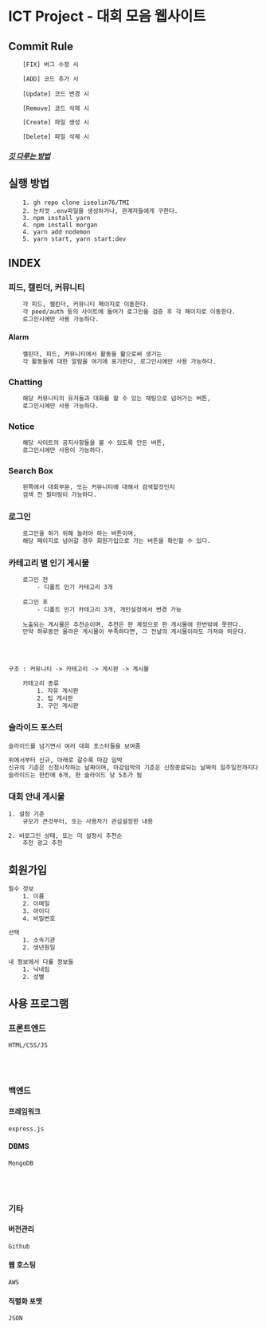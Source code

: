 # ICT Project - 대회 모음 웹사이트


## Commit Rule
```txt
    [FIX] 버그 수정 시

    [ADD] 코드 추가 시
    
    [Update] 코드 변경 시

    [Remove] 코드 삭제 시

    [Create] 파일 생성 시

    [Delete] 파일 삭제 시
```
##### [깃 다루는 방법](./GitCommand.md)

## 실행 방법
```
    1. gh repo clone iseolin76/TMI
    2. 눈치껏 .env파일을 생성하거나, 관계자들에게 구한다.
    3. npm install yarn
    4. npm install morgan
    4. yarn add nodemon
    5. yarn start, yarn start:dev
```

## INDEX
### 피드, 캘린더, 커뮤니티

```txt
    각 피드, 캘린더, 커뮤니티 페이지로 이동한다.
    각 peed/auth 등의 사이트에 들어가 로그인을 검증 후 각 페이지로 이동한다.
    로그인시에만 사용 가능하다.
```

#### Alarm

```txt
    캘린더, 피드, 커뮤니티에서 활동을 핢으로써 생기는
    각 활동들에 대한 알람을 여기에 표기한다, 로그인시에만 사용 가능하다.
```

### Chatting

```txt
    해당 커뮤니티의 유저들과 대화를 할 수 있는 채팅으로 넘어가는 버튼,
    로그인시에만 사용 가능하다.
```

### Notice

```txt
    해당 사이트의 공지사항들을 볼 수 있도록 만든 버튼,
    로그인시에만 사용이 가능하다.
```
### Search Box

```txt
    왼쪽에서 대회부문, 또는 커뮤니티에 대해서 검색할것인지
    검색 전 필터링이 가능하다.
```

### 로그인

```txt
    로그인을 하기 위해 눌러야 하는 버튼이며,
    해당 페이지로 넘어갈 경우 회원가입으로 가는 버튼을 확인할 수 있다.
```
### 카테고리 별 인기 게시물
```txt
    로그인 전
        - 디폴트 인기 카테고리 3개
    
    로그인 후
        - 디폴트 인기 카테고리 3개, 개인설정에서 변경 가능
    
    노출되는 게시물은 추천순이며, 추천은 한 계정으로 한 게시물에 한번밖에 못한다.
    만약 하루동안 올라온 게시물이 부족하다면, 그 전날의 게시물이라도 가져와 띄운다.
    
```
</br>

```txt
구조 : 커뮤니티 -> 카테고리 -> 게시판 -> 게시물

    카테고리 종류
        1. 자유 게시판
        2. 팁 게시판
        3. 구인 게시판
```

### 슬라이드 포스터

    슬라이드를 넘기면서 여러 대회 포스터들을 보여줌    
``` txt
위에서부터 신규, 아래로 갈수록 마감 임박
신규의 기준은 신청시작하는 날짜이며, 마감임박의 기준은 신청종료되는 날짜의 일주일전까지다.
슬라이드는 한칸에 6개, 한 슬라이드 당 5초가 됨
```

### 대회 안내 게시물
```txt
1. 설정 기준
    규모가 큰것부터, 또는 사용자가 관심설정한 내용

2. 비로그인 상태, 또는 미 설정시 추천순
    추천 광고 추천
```

## 회원가입
```txt
필수 정보
    1. 이름
    2. 이메일
    3. 아이디
    4. 비밀번호

선택
    1. 소속기관
    2. 생년원일

내 정보에서 다룰 정보들
    1. 닉네임
    2. 성별


```

### 

## 사용 프로그램

### 프론트엔드
    HTML/CSS/JS
</br></br>

### 백엔드

#### 프레임워크
    express.js

#### DBMS
    MongoDB

</br></br>

### 기타

#### 버전관리
    Github

#### 웹 호스팅
    AWS

#### 직렬화 포맷
    JSON




